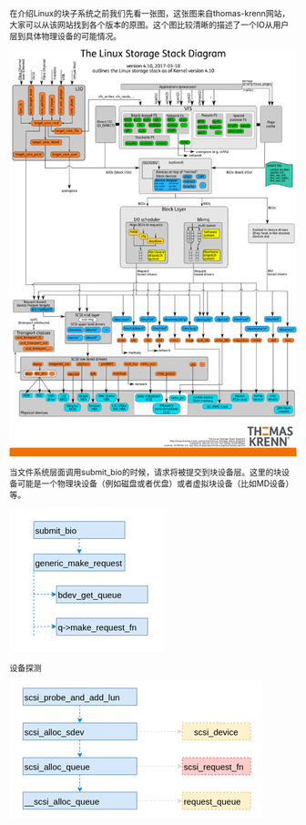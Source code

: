 在介绍Linux的块子系统之前我们先看一张图，这张图来自thomas-krenn网站，大家可以从该网站找到各个版本的原图。这个图比较清晰的描述了一个IO从用户层到具体物理设备的可能情况。

![](./block_and_scsi/Linux-storage-stack-diagram_v4.10.png)

当文件系统层面调用submit_bio的时候，请求将被提交到块设备层。这里的块设备可能是一个物理块设备（例如磁盘或者优盘）或者虚拟块设备（比如MD设备）等。

![](./block_and_scsi/io_flow1.png)


设备探测

![](./block_and_scsi/probe_lun.png)

